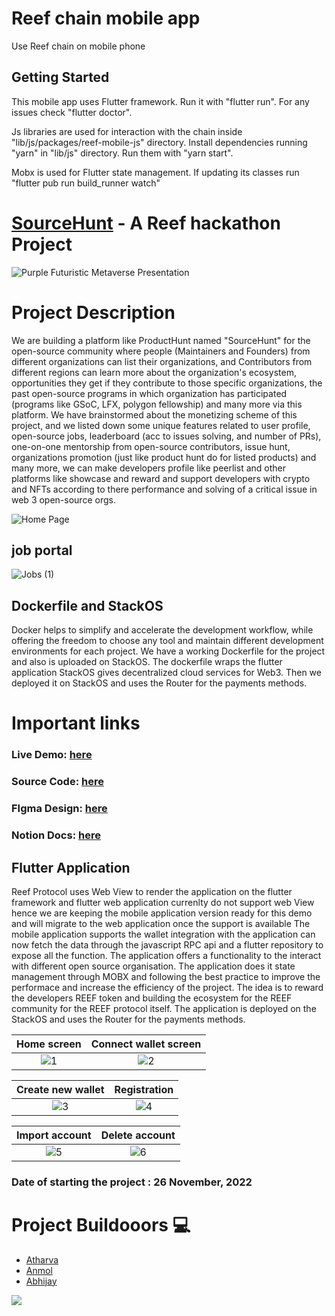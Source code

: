 # Reef chain mobile app

Use Reef chain on mobile phone

## Getting Started
This mobile app uses Flutter framework. Run it with "flutter run". For any issues check "flutter doctor".

Js libraries are used for interaction with the chain inside "lib/js/packages/reef-mobile-js" directory. Install dependencies running "yarn" in "lib/js" directory. Run them with "yarn start".

Mobx is used for Flutter state management. If updating its classes run "flutter pub run build_runner watch"

# [SourceHunt]() - A Reef hackathon Project

![Purple Futuristic Metaverse Presentation](https://user-images.githubusercontent.com/64387054/204603843-471a837a-003c-4586-9abd-dde4f0fdf991.png)


# Project Description

We are building a platform like ProductHunt named "SourceHunt" for the open-source community where people (Maintainers and Founders) from different organizations can list their organizations, and Contributors from different regions can learn more about the organization's ecosystem, opportunities they get if they contribute to those specific organizations, the past open-source programs in which organization has participated (programs like GSoC, LFX, polygon fellowship) and many more via this platform. We have brainstormed about the monetizing scheme of this project, and we listed down some unique features related to user profile, open-source jobs, leaderboard (acc to issues solving, and number of PRs), one-on-one mentorship from open-source contributors, issue hunt, organizations promotion (just like product hunt do for listed products) and many more, we can make developers profile like peerlist and other platforms like showcase and reward and support developers with crypto and NFTs according to there performance and solving of a critical issue in web 3 open-source orgs.

![Home Page](https://user-images.githubusercontent.com/64387054/204601676-69356e84-aefc-424c-9f35-3585bbe9b698.png)

## job portal 

![Jobs (1)](https://user-images.githubusercontent.com/64387054/205486937-574f78ee-ef90-4afe-b107-9b99209302e0.png)


## Dockerfile and StackOS
 Docker helps to simplify and accelerate the development workflow, while offering the freedom to choose any tool and maintain different development environments for each project. We have a working Dockerfile for the project and also is uploaded on StackOS. The dockerfile wraps the flutter application StackOS gives decentralized cloud services for Web3. Then we deployed it on StackOS and uses the Router for the payments methods.


# Important links  


### Live Demo: [here]()
### Source Code: [here](https://github.com/Abhijay007/Source-hunt)
### FIgma Design: [here](https://www.figma.com/file/C7AGOBZAA4RW4F1KnUKnwr/Source-Hunt?node-id=0%3A1&t=veCvwy5GYCy7zEEl-1)
### Notion Docs: [here](https://www.notion.so/Source-Hunt-490cb8ef4e964d78beb07c3915a895b6)

## Flutter Application

Reef Protocol uses Web View to render the application on the flutter framework and flutter web application currenlty do not support web View hence we are keeping the mobile application version ready for this demo and will migrate to the web application once the support is available
The mobile application supports the wallet integration with the application can now fetch the data through the javascript RPC api and a flutter repository to expose all the function. The application offers a functionality to the interact with different open source organisation. The application does it state management through MOBX and following the best practice to improve the performace and increase the efficiency of the project. The idea is to reward the developers REEF token and building the ecosystem for the REEF community for the REEF protocol itself.  The application is deployed on the StackOS and uses the Router for the payments methods.


Home screen          |  Connect wallet screen            
:-------------------------:|:-------------------------:|
![1](https://user-images.githubusercontent.com/64387054/205487533-177aedc9-5e0b-43dc-beb1-89c91fc45485.jpeg)|![2](https://user-images.githubusercontent.com/64387054/205487540-d238358e-1bb3-438c-aed0-47deaa06a19d.jpeg)


Create new wallet          |  Registration         
:-------------------------:|:-------------------------:|
![3](https://user-images.githubusercontent.com/64387054/205487584-5d7da492-47ab-406c-98e2-4136bb585e4f.jpeg)|![4](https://user-images.githubusercontent.com/64387054/205487590-4de26677-eb67-45a2-9c05-3e2e9b6f9586.jpeg)



Import account         |  Delete account            
:-------------------------:|:-------------------------:|
![5](https://user-images.githubusercontent.com/64387054/205487683-9783c2a5-4096-482b-97ae-8e975084b6dd.jpeg)|![6](https://user-images.githubusercontent.com/64387054/205487699-fac93505-4460-4081-bf71-7b8340dca2a2.jpeg)


### Date of starting the project : 26 November, 2022



# Project Buildooors 💻

- [Atharva](https://twitter.com/wired_hikari)
- [Anmol](https://twitter.com/anmol_twt) 
- [Abhijay](https://twitter.com/CodeInVeins)

<a href="https://github.com/Abhijay007/Source-hunt/graphs/contributors">
  <img src="https://contrib.rocks/image?repo=Abhijay007/Source-hunt" />
</a>
